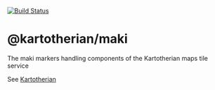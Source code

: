 [![Build Status](https://travis-ci.org/kartotherian/maki.svg?branch=master)](https://travis-ci.org/kartotherian/maki)

# @kartotherian/maki

The maki markers handling components of the Kartotherian maps tile service

See [Kartotherian](https://github.com/kartotherian/kartotherian)
